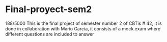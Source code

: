 # Final-proyect-sem2
 188/5000 This is the final project of semester number 2 of CBTis # 42, it is done in collaboration with Mario Garcia, it consists of a mock exam where different questions are included to answer
